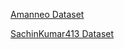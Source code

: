 [Amanneo Dataset](https://www.kaggle.com/datasets/amanneo/diabetic-retinopathy-resized-arranged)

[SachinKumar413 Dataset](https://www.kaggle.com/datasets/sachinkumar413/diabetic-retinopathy-dataset)